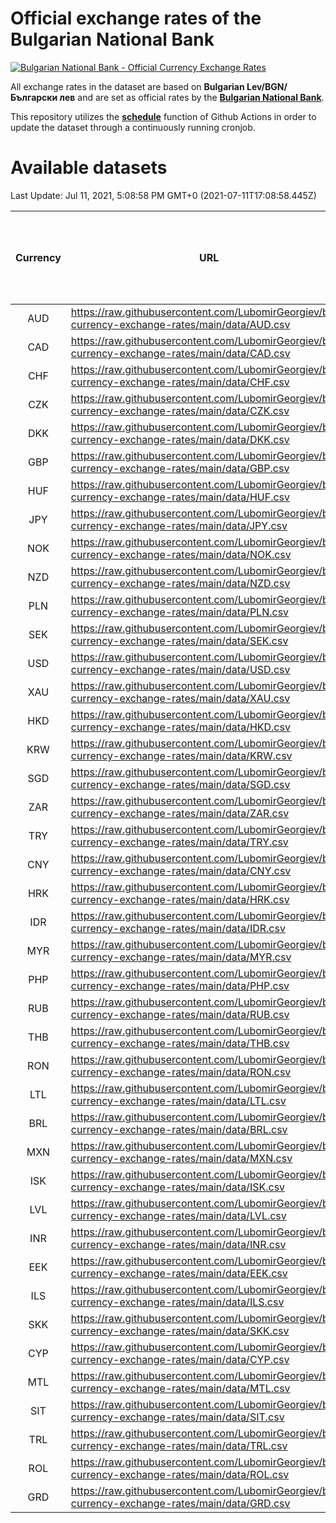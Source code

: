 # Official exchange rates of the Bulgarian National Bank

[![Bulgarian National Bank - Official Currency Exchange Rates](https://github.com/LubomirGeorgiev/bnb-currency-exchange-rates/actions/workflows/update-rates.yml/badge.svg?branch=main)](https://github.com/LubomirGeorgiev/bnb-currency-exchange-rates/actions/workflows/update-rates.yml)

All exchange rates in the dataset are based on **Bulgarian Lev/BGN/Български лев** and are set as official rates by the [**Bulgarian National Bank**](https://www.bnb.bg/Statistics/StExternalSector/StExchangeRates/StERForeignCurrencies/index.htm?toLang=_EN).

This repository utilizes the [**schedule**](https://docs.github.com/en/actions/reference/events-that-trigger-workflows) function of Github Actions in order to update the dataset through a continuously running cronjob.

# Available datasets

<!-- START LINKS (DO NOT EVER FU*ING DELETE THIS COMMENT FOR THE LOVE OF YOUR LIFE!!! IF YOU ARE CURIOS HOW IT WORKS, YOU CAN HAVE A LOOK AT ./src/updateReadme.ts) -->

Last Update: Jul 11, 2021, 5:08:58 PM GMT+0 (2021-07-11T17:08:58.445Z)

| Currency | URL                                                                                             | Number of records | Number of missing days that were filled in |
| :------: | ----------------------------------------------------------------------------------------------- | :---------------: | :----------------------------------------: |
|   AUD    | https://raw.githubusercontent.com/LubomirGeorgiev/bnb-currency-exchange-rates/main/data/AUD.csv |       7820        |                    2409                    |
|   CAD    | https://raw.githubusercontent.com/LubomirGeorgiev/bnb-currency-exchange-rates/main/data/CAD.csv |       7820        |                    2409                    |
|   CHF    | https://raw.githubusercontent.com/LubomirGeorgiev/bnb-currency-exchange-rates/main/data/CHF.csv |       7820        |                    2409                    |
|   CZK    | https://raw.githubusercontent.com/LubomirGeorgiev/bnb-currency-exchange-rates/main/data/CZK.csv |       7820        |                    2409                    |
|   DKK    | https://raw.githubusercontent.com/LubomirGeorgiev/bnb-currency-exchange-rates/main/data/DKK.csv |       7820        |                    2409                    |
|   GBP    | https://raw.githubusercontent.com/LubomirGeorgiev/bnb-currency-exchange-rates/main/data/GBP.csv |       7820        |                    2409                    |
|   HUF    | https://raw.githubusercontent.com/LubomirGeorgiev/bnb-currency-exchange-rates/main/data/HUF.csv |       7820        |                    2409                    |
|   JPY    | https://raw.githubusercontent.com/LubomirGeorgiev/bnb-currency-exchange-rates/main/data/JPY.csv |       7820        |                    2409                    |
|   NOK    | https://raw.githubusercontent.com/LubomirGeorgiev/bnb-currency-exchange-rates/main/data/NOK.csv |       7820        |                    2409                    |
|   NZD    | https://raw.githubusercontent.com/LubomirGeorgiev/bnb-currency-exchange-rates/main/data/NZD.csv |       7820        |                    2409                    |
|   PLN    | https://raw.githubusercontent.com/LubomirGeorgiev/bnb-currency-exchange-rates/main/data/PLN.csv |       7820        |                    2409                    |
|   SEK    | https://raw.githubusercontent.com/LubomirGeorgiev/bnb-currency-exchange-rates/main/data/SEK.csv |       7820        |                    2409                    |
|   USD    | https://raw.githubusercontent.com/LubomirGeorgiev/bnb-currency-exchange-rates/main/data/USD.csv |       7820        |                    2409                    |
|   XAU    | https://raw.githubusercontent.com/LubomirGeorgiev/bnb-currency-exchange-rates/main/data/XAU.csv |       7820        |                    2411                    |
|   HKD    | https://raw.githubusercontent.com/LubomirGeorgiev/bnb-currency-exchange-rates/main/data/HKD.csv |       7520        |                    2320                    |
|   KRW    | https://raw.githubusercontent.com/LubomirGeorgiev/bnb-currency-exchange-rates/main/data/KRW.csv |       7520        |                    2320                    |
|   SGD    | https://raw.githubusercontent.com/LubomirGeorgiev/bnb-currency-exchange-rates/main/data/SGD.csv |       7520        |                    2320                    |
|   ZAR    | https://raw.githubusercontent.com/LubomirGeorgiev/bnb-currency-exchange-rates/main/data/ZAR.csv |       7520        |                    2320                    |
|   TRY    | https://raw.githubusercontent.com/LubomirGeorgiev/bnb-currency-exchange-rates/main/data/TRY.csv |       6000        |                    1848                    |
|   CNY    | https://raw.githubusercontent.com/LubomirGeorgiev/bnb-currency-exchange-rates/main/data/CNY.csv |       5882        |                    1814                    |
|   HRK    | https://raw.githubusercontent.com/LubomirGeorgiev/bnb-currency-exchange-rates/main/data/HRK.csv |       5882        |                    1814                    |
|   IDR    | https://raw.githubusercontent.com/LubomirGeorgiev/bnb-currency-exchange-rates/main/data/IDR.csv |       5882        |                    1814                    |
|   MYR    | https://raw.githubusercontent.com/LubomirGeorgiev/bnb-currency-exchange-rates/main/data/MYR.csv |       5882        |                    1814                    |
|   PHP    | https://raw.githubusercontent.com/LubomirGeorgiev/bnb-currency-exchange-rates/main/data/PHP.csv |       5882        |                    1814                    |
|   RUB    | https://raw.githubusercontent.com/LubomirGeorgiev/bnb-currency-exchange-rates/main/data/RUB.csv |       5882        |                    1814                    |
|   THB    | https://raw.githubusercontent.com/LubomirGeorgiev/bnb-currency-exchange-rates/main/data/THB.csv |       5882        |                    1814                    |
|   RON    | https://raw.githubusercontent.com/LubomirGeorgiev/bnb-currency-exchange-rates/main/data/RON.csv |       5823        |                    1796                    |
|   LTL    | https://raw.githubusercontent.com/LubomirGeorgiev/bnb-currency-exchange-rates/main/data/LTL.csv |       5143        |                    1572                    |
|   BRL    | https://raw.githubusercontent.com/LubomirGeorgiev/bnb-currency-exchange-rates/main/data/BRL.csv |       4912        |                    1517                    |
|   MXN    | https://raw.githubusercontent.com/LubomirGeorgiev/bnb-currency-exchange-rates/main/data/MXN.csv |       4912        |                    1517                    |
|   ISK    | https://raw.githubusercontent.com/LubomirGeorgiev/bnb-currency-exchange-rates/main/data/ISK.csv |       4826        |                    1493                    |
|   LVL    | https://raw.githubusercontent.com/LubomirGeorgiev/bnb-currency-exchange-rates/main/data/LVL.csv |       4783        |                    1463                    |
|   INR    | https://raw.githubusercontent.com/LubomirGeorgiev/bnb-currency-exchange-rates/main/data/INR.csv |       4543        |                    1401                    |
|   EEK    | https://raw.githubusercontent.com/LubomirGeorgiev/bnb-currency-exchange-rates/main/data/EEK.csv |       3996        |                    1222                    |
|   ILS    | https://raw.githubusercontent.com/LubomirGeorgiev/bnb-currency-exchange-rates/main/data/ILS.csv |       3821        |                    1184                    |
|   SKK    | https://raw.githubusercontent.com/LubomirGeorgiev/bnb-currency-exchange-rates/main/data/SKK.csv |       2972        |                    914                     |
|   CYP    | https://raw.githubusercontent.com/LubomirGeorgiev/bnb-currency-exchange-rates/main/data/CYP.csv |       2904        |                    888                     |
|   MTL    | https://raw.githubusercontent.com/LubomirGeorgiev/bnb-currency-exchange-rates/main/data/MTL.csv |       2604        |                    799                     |
|   SIT    | https://raw.githubusercontent.com/LubomirGeorgiev/bnb-currency-exchange-rates/main/data/SIT.csv |       2542        |                    778                     |
|   TRL    | https://raw.githubusercontent.com/LubomirGeorgiev/bnb-currency-exchange-rates/main/data/TRL.csv |       1818        |                    559                     |
|   ROL    | https://raw.githubusercontent.com/LubomirGeorgiev/bnb-currency-exchange-rates/main/data/ROL.csv |       1697        |                    524                     |
|   GRD    | https://raw.githubusercontent.com/LubomirGeorgiev/bnb-currency-exchange-rates/main/data/GRD.csv |        359        |                    107                     |

<!-- END LINKS (DO NOT EVER FU*ING DELETE THIS COMMENT FOR THE LOVE OF YOUR LIFE!!! IF YOU ARE CURIOS HOW IT WORKS, YOU CAN HAVE A LOOK AT ./src/updateReadme.ts) -->
